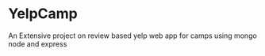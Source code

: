 # YelpCamp
 An Extensive project on review based yelp web app for camps using mongo node and express
